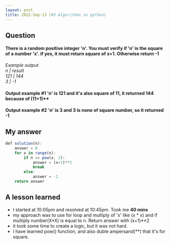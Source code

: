 ```yaml
---
layout: post
title: 2022-Sep-13 [#3 Algorithms in python]
---
```

## Question
#### There is a random positive integer 'n'. You must verify if 'n' is the square of a number 'x'. if yes, it must return square of x+1. Otherwise return -1 

_Example output_ <br>
_n	    | result_    <br>
_121	|  144_       <br>
_3      |  -1_      <br> 

#### Output example #1 'n' is 121 and it's also square of 11, it returned 144 because of (11+1)**
#### Output example #2 'n' is 3 and 3 is none of square number, so it returned -1


## My answer

```javascript
def solution(n):
    answer = 0   
    for x in range(n):
        if n == pow(x, 2):
            answer = (x+1)**2
            break
        else:
            answer = -1
    return answer
```

## A lesson learned
- I started at 10:05pm and resolved at 10:45pm. Took me **40 mins**
- my approach was to use for loop and multiply of 'x' like (x * x) and if multiply number(X*X) is equal to n. Return answer with (x+1)**2   
- it took some time to create a logic, but it was not hard. 
- I have learned pow() function, and also duble ampersand(**) that it's for square. 